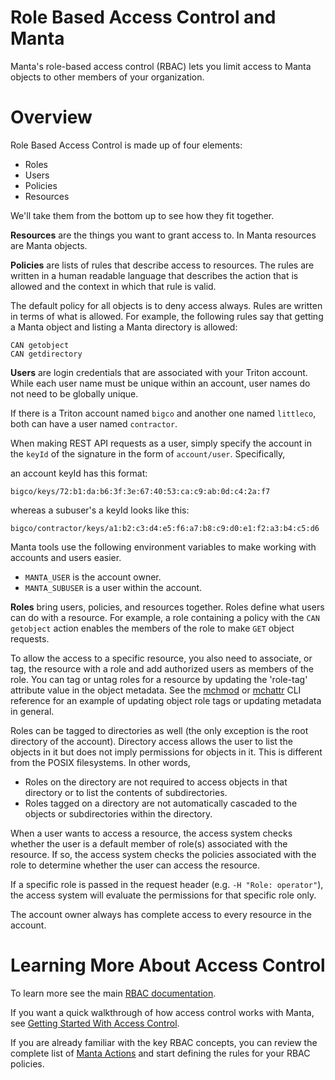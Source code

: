 # Role Based Access Control and Manta

Manta's role-based access control (RBAC) lets you limit access to Manta objects
to other members of your organization.


# Overview

Role Based Access Control is made up of four elements:

* Roles
* Users
* Policies
* Resources

We'll take them from the bottom up to see how they fit together.

**Resources** are the things you want to grant access to.
In Manta resources are Manta objects.

**Policies** are lists of rules that describe access to resources.
The rules are written in a human readable language
that describes the action that is allowed
and the context in which that rule is valid.

The default policy for all objects is to deny access always.
Rules are written in terms of what is allowed.
For example, the following rules say that
getting a Manta object and listing a Manta directory is allowed:

    CAN getobject
    CAN getdirectory


**Users** are login credentials that are associated with your Triton
account. While each user name must be unique within an account,
user names do not need to be globally unique.

If there is a Triton account named `bigco` and another one named `littleco`,
both can have a user named `contractor`.

When making REST API requests as a user, simply specify the account in the
`keyId` of the signature in the form of `account/user`. Specifically,

an account keyId has this format:

    bigco/keys/72:b1:da:b6:3f:3e:67:40:53:ca:c9:ab:0d:c4:2a:f7

whereas a subuser's a keyId looks like this:

    bigco/contractor/keys/a1:b2:c3:d4:e5:f6:a7:b8:c9:d0:e1:f2:a3:b4:c5:d6

Manta tools use the following environment variables
to make working with accounts and users easier.

* `MANTA_USER` is the account owner.
* `MANTA_SUBUSER` is a user within the account.

**Roles** bring users, policies, and resources together.
Roles define what users can do with a resource. For example, a role
containing a policy with the `CAN getobject` action enables the members
of the role to make `GET` object requests.

To allow the access to a specific resource,
you also need to associate, or tag, the resource with a role and add
authorized users as members of the role. You can tag or untag roles
for a resource by updating the 'role-tag' attribute value in the
object metadata. See the [mchmod](https://github.com/joyent/node-manta/blob/master/docs/man/mchmod.md)
or [mchattr](https://github.com/joyent/node-manta/blob/master/docs/man/mchattr.md) CLI reference for
an example of updating object role tags or updating metadata in general.

Roles can be tagged to directories as well (the only exception is the root
directory of the account). Directory access allows the user to list the objects
in it but does not imply permissions for objects in it. This is different from
the POSIX filesystems. In other words,

- Roles on the directory are not required to access objects in that directory
  or to list the contents of subdirectories.
- Roles tagged on a directory are not automatically cascaded to the objects or
  subdirectories within the directory.

When a user wants to access a resource,
the access system checks whether the user
is a default member of role(s) associated with the resource.
If so, the access system checks the policies
associated with the role
to determine whether the user can access the resource.

If a specific role is passed in the request header (e.g. `-H "Role: operator"`),
the access system will evaluate the permissions for that specific role only.

The account owner always has complete access to every resource in the account.


# Learning More About Access Control

To learn more see the main [RBAC documentation](https://docs.joyent.com/public-cloud/rbac).

If you want a quick walkthrough of how access control works with Manta,
see [Getting Started With Access Control](https://docs.joyent.com/public-cloud/rbac/quickstart).

If you are already familiar with the key RBAC concepts, you can review the
complete list of [Manta Actions](https://docs.joyent.com/public-cloud/rbac/rules#manta-actions)
and start defining the rules for your RBAC policies.
